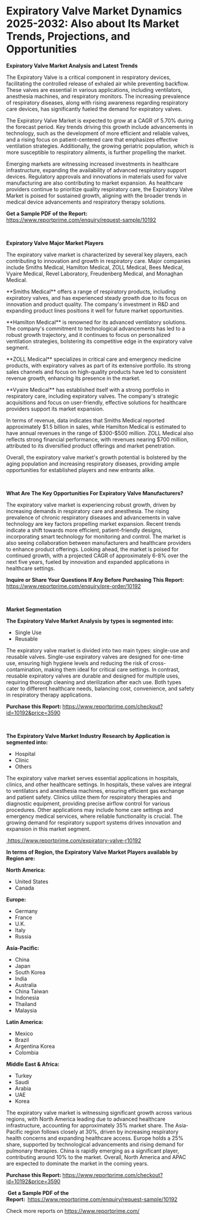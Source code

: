 <p><h1>Expiratory Valve Market Dynamics 2025-2032: Also about Its Market Trends, Projections, and Opportunities</h1></p><p><strong>Expiratory Valve Market Analysis and Latest Trends</strong></p>
<p><p>The Expiratory Valve is a critical component in respiratory devices, facilitating the controlled release of exhaled air while preventing backflow. These valves are essential in various applications, including ventilators, anesthesia machines, and respiratory monitors. The increasing prevalence of respiratory diseases, along with rising awareness regarding respiratory care devices, has significantly fueled the demand for expiratory valves.</p><p>The Expiratory Valve Market is expected to grow at a CAGR of 5.70% during the forecast period. Key trends driving this growth include advancements in technology, such as the development of more efficient and reliable valves, and a rising focus on patient-centered care that emphasizes effective ventilation strategies. Additionally, the growing geriatric population, which is more susceptible to respiratory ailments, is further propelling the market.</p><p>Emerging markets are witnessing increased investments in healthcare infrastructure, expanding the availability of advanced respiratory support devices. Regulatory approvals and innovations in materials used for valve manufacturing are also contributing to market expansion. As healthcare providers continue to prioritize quality respiratory care, the Expiratory Valve Market is poised for sustained growth, aligning with the broader trends in medical device advancements and respiratory therapy solutions.</p></p>
<p><strong>Get a Sample PDF of the Report:&nbsp;</strong> <a href="https://www.reportprime.com/enquiry/request-sample/10192?utm_campaign=3272&utm_medium=2&utm_source=Github&utm_content=ia&utm_term=20032025&utm_id=expiratory-valve">https://www.reportprime.com/enquiry/request-sample/10192</a></p>
<p>&nbsp;</p>
<p><strong>Expiratory Valve Major Market Players</strong></p>
<p><p>The expiratory valve market is characterized by several key players, each contributing to innovation and growth in respiratory care. Major companies include Smiths Medical, Hamilton Medical, ZOLL Medical, Bees Medical, Vyaire Medical, Revel Laboratory, Freudenberg Medical, and Monaghan Medical.</p><p>**Smiths Medical** offers a range of respiratory products, including expiratory valves, and has experienced steady growth due to its focus on innovation and product quality. The company's investment in R&D and expanding product lines positions it well for future market opportunities.</p><p>**Hamilton Medical** is renowned for its advanced ventilatory solutions. The company's commitment to technological advancements has led to a robust growth trajectory, and it continues to focus on personalized ventilation strategies, bolstering its competitive edge in the expiratory valve segment.</p><p>**ZOLL Medical** specializes in critical care and emergency medicine products, with expiratory valves as part of its extensive portfolio. Its strong sales channels and focus on high-quality products have led to consistent revenue growth, enhancing its presence in the market.</p><p>**Vyaire Medical** has established itself with a strong portfolio in respiratory care, including expiratory valves. The company's strategic acquisitions and focus on user-friendly, effective solutions for healthcare providers support its market expansion.</p><p>In terms of revenue, data indicates that Smiths Medical reported approximately $1.5 billion in sales, while Hamilton Medical is estimated to have annual revenues in the range of $300-$500 million. ZOLL Medical also reflects strong financial performance, with revenues nearing $700 million, attributed to its diversified product offerings and market penetration.</p><p>Overall, the expiratory valve market's growth potential is bolstered by the aging population and increasing respiratory diseases, providing ample opportunities for established players and new entrants alike.</p></p>
<p>&nbsp;</p>
<p><strong>What Are The Key Opportunities For Expiratory Valve Manufacturers?</strong></p>
<p><p>The expiratory valve market is experiencing robust growth, driven by increasing demands in respiratory care and anesthesia. The rising prevalence of chronic respiratory diseases and advancements in valve technology are key factors propelling market expansion. Recent trends indicate a shift towards more efficient, patient-friendly designs, incorporating smart technology for monitoring and control. The market is also seeing collaboration between manufacturers and healthcare providers to enhance product offerings. Looking ahead, the market is poised for continued growth, with a projected CAGR of approximately 6-8% over the next five years, fueled by innovation and expanded applications in healthcare settings.</p></p>
<p><strong>Inquire or Share Your Questions If Any Before Purchasing This Report:</strong> <a href="https://www.reportprime.com/enquiry/pre-order/10192?utm_campaign=3272&utm_medium=2&utm_source=Github&utm_content=ia&utm_term=20032025&utm_id=expiratory-valve">https://www.reportprime.com/enquiry/pre-order/10192</a></p>
<p>&nbsp;</p>
<p><strong>Market Segmentation</strong></p>
<p><strong>The Expiratory Valve Market Analysis by types is segmented into:</strong></p>
<p><ul><li>Single Use</li><li>Reusable</li></ul></p>
<p><p>The expiratory valve market is divided into two main types: single-use and reusable valves. Single-use expiratory valves are designed for one-time use, ensuring high hygiene levels and reducing the risk of cross-contamination, making them ideal for critical care settings. In contrast, reusable expiratory valves are durable and designed for multiple uses, requiring thorough cleaning and sterilization after each use. Both types cater to different healthcare needs, balancing cost, convenience, and safety in respiratory therapy applications.</p></p>
<p><strong>Purchase this Report:&nbsp;</strong><a href="https://www.reportprime.com/checkout?id=10192&price=3590&utm_campaign=3272&utm_medium=2&utm_source=Github&utm_content=ia&utm_term=20032025&utm_id=expiratory-valve">https://www.reportprime.com/checkout?id=10192&price=3590</a></p>
<p>&nbsp;</p>
<p><strong>The Expiratory Valve Market Industry Research by Application is segmented into:</strong></p>
<p><ul><li>Hospital</li><li>Clinic</li><li>Others</li></ul></p>
<p><p>The expiratory valve market serves essential applications in hospitals, clinics, and other healthcare settings. In hospitals, these valves are integral to ventilators and anesthesia machines, ensuring efficient gas exchange and patient safety. Clinics utilize them for respiratory therapies and diagnostic equipment, providing precise airflow control for various procedures. Other applications may include home care settings and emergency medical services, where reliable functionality is crucial. The growing demand for respiratory support systems drives innovation and expansion in this market segment.</p></p>
<p><a href="https://www.reportprime.com/expiratory-valve-r10192?utm_campaign=3272&utm_medium=2&utm_source=Github&utm_content=ia&utm_term=20032025&utm_id=expiratory-valve">&nbsp;https://www.reportprime.com/expiratory-valve-r10192</a></p>
<p><strong>In terms of Region, the Expiratory Valve Market Players available by Region are:</strong></p>
<p>
    <p> <strong> North America: </strong>
        <ul>
            <li>United States</li>
            <li>Canada</li>
        </ul>
        </p> 
    <p> <strong> Europe: </strong>
        <ul>
            <li>Germany</li>
            <li>France</li>
            <li>U.K.</li>
            <li>Italy</li>
            <li>Russia</li>
        </ul>
        </p> 
    <p> <strong> Asia-Pacific: </strong>
        <ul>
            <li>China</li>
            <li>Japan</li>
            <li>South Korea</li>
            <li>India</li>
            <li>Australia</li>
            <li>China Taiwan</li>
            <li>Indonesia</li>
            <li>Thailand</li>
            <li>Malaysia</li>
        </ul>
        </p> 
    <p> <strong> Latin America: </strong>
        <ul>
            <li>Mexico</li>
            <li>Brazil</li>
            <li>Argentina Korea</li>
            <li>Colombia</li>
        </ul>
        </p> 
    <p> <strong> Middle East & Africa: </strong>
        <ul>
            <li>Turkey</li>
            <li>Saudi</li>
            <li>Arabia</li>
            <li>UAE</li>
            <li>Korea</li>
        </ul>
    </p>
    </p>
<p><p>The expiratory valve market is witnessing significant growth across various regions, with North America leading due to advanced healthcare infrastructure, accounting for approximately 35% market share. The Asia-Pacific region follows closely at 30%, driven by increasing respiratory health concerns and expanding healthcare access. Europe holds a 25% share, supported by technological advancements and rising demand for pulmonary therapies. China is rapidly emerging as a significant player, contributing around 10% to the market. Overall, North America and APAC are expected to dominate the market in the coming years.</p></p>
<p><strong>Purchase this Report: </strong><a href="https://www.reportprime.com/checkout?id=10192&price=3590&utm_campaign=3272&utm_medium=2&utm_source=Github&utm_content=ia&utm_term=20032025&utm_id=expiratory-valve">https://www.reportprime.com/checkout?id=10192&price=3590</a></p>
<p>&nbsp;<strong>Get a Sample PDF of the Report:&nbsp;&nbsp;</strong><a href="https://www.reportprime.com/enquiry/request-sample/10192?utm_campaign=3272&utm_medium=2&utm_source=Github&utm_content=ia&utm_term=20032025&utm_id=expiratory-valve">https://www.reportprime.com/enquiry/request-sample/10192</a></p>
<p><strong></strong></p>
<p>Check more reports on <a href="https://www.reportprime.com/?utm_campaign=3272&utm_medium=2&utm_source=Github&utm_content=ia&utm_term=20032025&utm_id=expiratory-valve">https://www.reportprime.com/</a></p>